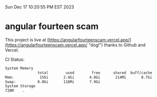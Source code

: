 Sun Dec 17 10:20:55 PM EST 2023

# angular fourteen scam


This project is live at [https://angularfourteenscam.vercel.app/](https://angularfourteenscam.vercel.app/ "dog!") thanks to Github and Vercel.

CI Status: 

```bash
System Memory
               total        used        free      shared  buff/cache   available
Mem:            15Gi       2.4Gi       4.8Gi       214Mi       8.7Gi        12Gi
Swap:          8.0Gi       118Mi       7.9Gi
System Storage
720M	.
```
